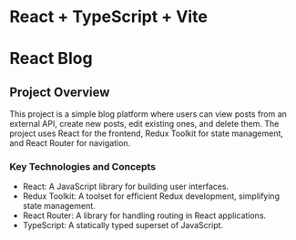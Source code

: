 # React + TypeScript + Vite
# React Blog

## Project Overview
This project is a simple blog platform where users can view posts from an external API, create new posts, edit existing ones, and delete them. The project uses React for the frontend, Redux Toolkit for state management, and React Router for navigation.

### Key Technologies and Concepts
- React: A JavaScript library for building user interfaces.
- Redux Toolkit: A toolset for efficient Redux development, simplifying state management.
- React Router: A library for handling routing in React applications.
- TypeScript: A statically typed superset of JavaScript.